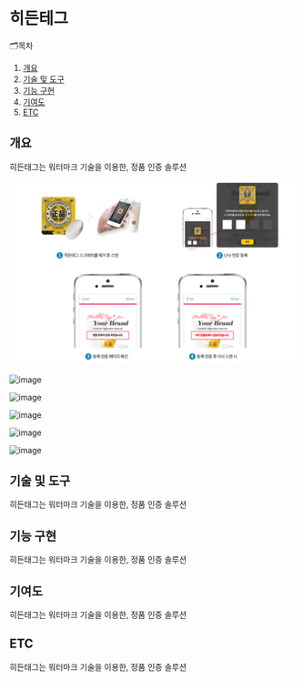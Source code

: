 # 히든테그
🗂목차
  1. [개요](https://github.com/chani01/portfolio_info/blob/main/hiddenTag.md#%EA%B0%9C%EC%9A%94)<br>
  2. [기술 및 도구](https://github.com/chani01/portfolio_info/blob/main/hiddenTag.md#%EA%B8%B0%EB%8A%A5-%EA%B5%AC%ED%98%84)<br>
  3. [기능 구현](https://github.com/chani01/portfolio_info/blob/main/hiddenTag.md#%EA%B8%B0%EB%8A%A5-%EA%B5%AC%ED%98%84)<br>
  4. [기여도](https://github.com/chani01/portfolio_info/blob/main/hiddenTag.md#%EA%B8%B0%EC%97%AC%EB%8F%84)<br>
  5. [ETC](https://github.com/chani01/portfolio_info/blob/main/hiddenTag.md#etc)
 
## 개요
히든태그는 워터마크 기술을 이용한, 정품 인증 솔루션

![image](https://github.com/chani01/portfolio_info/blob/main/images/hiddentag/hiddenTag_info.png)

![image](https://github.com/chani01/portfolio_info/blob/main/images/hiddentag/HiddenTag1.png)

![image](https://github.com/chani01/portfolio_info/blob/main/images/hiddentag/HiddenTag2.png)

![image](https://github.com/chani01/portfolio_info/blob/main/images/hiddentag/HiddenTag3.png)

![image](https://github.com/chani01/portfolio_info/blob/main/images/hiddentag/HiddenTag4.png)

![image](https://github.com/chani01/portfolio_info/blob/main/images/hiddentag/HiddenTag5.png)


## 기술 및 도구
히든태그는 워터마크 기술을 이용한, 정품 인증 솔루션

## 기능 구현
히든태그는 워터마크 기술을 이용한, 정품 인증 솔루션

## 기여도
히든태그는 워터마크 기술을 이용한, 정품 인증 솔루션

## ETC
히든태그는 워터마크 기술을 이용한, 정품 인증 솔루션


